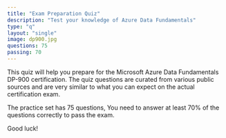 ```yaml
---
title: "Exam Preparation Quiz"
description: "Test your knowledge of Azure Data Fundamentals"
type: "q"
layout: "single"
image: dp900.jpg
questions: 75
passing: 70
---
```

This quiz will help you prepare for the Microsoft Azure Data Fundamentals DP-900 certification. The quiz questions are curated from various public sources and are very similar to what you can expect on the actual certification exam.

The practice set has 75 questions, You need to answer at least 70% of the questions correctly to pass the exam. 

Good luck!